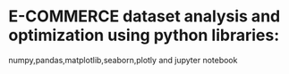 # E-COMMERCE dataset analysis and optimization using python libraries:
numpy,pandas,matplotlib,seaborn,plotly 
and jupyter notebook
